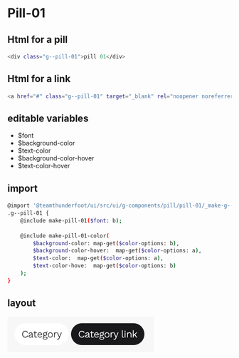 # Pill-01

## Html for a pill

```sh
<div class="g--pill-01">pill 01</div>
```

## Html for a link

```sh
<a href="#" class="g--pill-01" target="_blank" rel="noopener noreferrer">pill 01</a>
```

## editable variables

- $font
- $background-color
- $text-color
- $background-color-hover
- $text-color-hover

## import

```sh
@import '@teamthunderfoot/ui/src/ui/g-components/pill/pill-01/_make-g--pill-01';
.g--pill-01 {
    @include make-pill-01($font: b);

    @include make-pill-01-color(
        $background-color: map-get($color-options: b),
        $background-color-hover:  map-get($color-options: a),
        $text-color:  map-get($color-options: a),
        $text-color-hove:  map-get($color-options: b)
    );
}
```

## layout

![alt text][pill-01]

[pill-01]: /src/img/global-components/pill/pill-01.png
